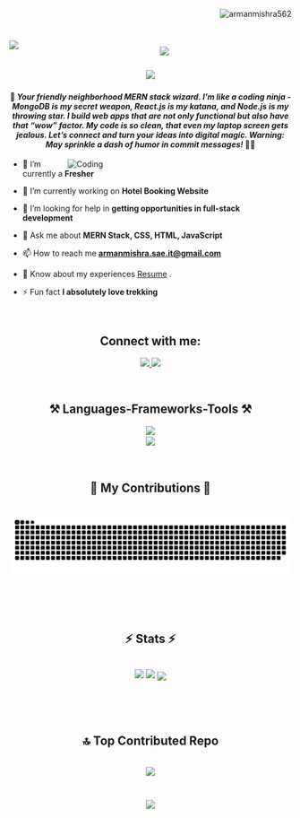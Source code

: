 <p align="right"> <img src="https://komarev.com/ghpvc/?username=armanmishra562&label=Profile%20views&color=0f89b6&style=flat" alt="armanmishra562" /> </p>

<h1 align="center">
    <img align="left" src="https://emojis.slackmojis.com/emojis/images/1577305505/7373/hand_wave.gif?1577305505" width="50" />
    <img src="https://readme-typing-svg.herokuapp.com/?font=Righteous&size=35&center=true&vCenter=true&width=500&height=70&duration=4000&lines=Hi+There!+👋;+I'm+Arman+Kumar+Mishra!;" />
</h1>


<p align="center"><img src="https://github.com/akm-engineer/akm-engineer/assets/118009781/b5c77ad8-b0ee-4d1d-8c8d-0e783fe90148"></p>

<h4 align="center">👋 <em>Your friendly neighborhood MERN stack wizard. I’m like a coding ninja - MongoDB is my secret weapon, React.js is my katana, and Node.js is my throwing star. I build web apps that are not only functional but also have that “wow” factor. My code is so clean, that even my laptop screen gets jealous. Let’s connect and turn your ideas into digital magic. Warning: May sprinkle a dash of humor in commit messages!</em> 🚀😄</h4>
<img align="right" alt="Coding" width="400" src="https://cdn.dribbble.com/users/1162077/screenshots/3848914/programmer.gif">

- 🔭 I’m currently a **Fresher**

- 🌱 I’m currently working on  **Hotel Booking Website**

- 🤝 I’m looking for help in **getting opportunities in full-stack development**

- 💬 Ask me about **MERN Stack, CSS, HTML, JavaScript**

- 📫 How to reach me **armanmishra.sae.it@gmail.com**
  
-  📄 Know about my experiences [Resume](https://drive.google.com/file/d/16V837rWlUijfS4AokKAfd1jYuhw8jH9P/view?usp=sharing) .

- ⚡ Fun fact **I absolutely love trekking**

<br/>
<h2 align="center">Connect with me:</h2>
<p align="center">
    <a href="mailto:armanmishra.sae.it@gmail.com">
    <img src="https://img.shields.io/badge/Gmail-333333?style=for-the-badge&logo=gmail&logoColor=red" />
  </a>
    <a href="https://linkedin.com/in/armanmishra562"  target="_blank">
    <img src="https://img.shields.io/badge/LinkedIn-0077B5?style=for-the-badge&logo=linkedin&logoColor=white" target="_blank" />
  </a>
</p>

<br/>
<h2 align="center">⚒️ Languages-Frameworks-Tools ⚒️</h2>
<p align="center"> 
    <img src="https://skillicons.dev/icons?i=react,bootstrap,mui,html,css,vscode,github,figma,tailwind,git" /><br>
    <img src="https://skillicons.dev/icons?i=nodejs,python,javascript,express,firebase,mongodb,mysql,redux" />
</p>

<br/>


<div align="center">
  <h2>🐍 My Contributions 🐍</h2>
  <br>
  <img alt="snake eating my contributions" src="https://raw.githubusercontent.com/akm-engineer/akm-engineer/output/github-contribution-grid-snake.svg" />
  
  <br/><br/><br/>
</div>


<h2 align="center">⚡ Stats ⚡</h2>
<br>

<div align=center>
    <img width=390  src="https://github-readme-streak-stats.herokuapp.com/?user=armanmishra562&theme=jolly&hide_border=false"> 
    <img width=390 src="https://github-readme-stats.vercel.app/api?username=armanmishra562&theme=jolly&hide_border=false&include_all_commits=true&count_private=true&rank_icon=github">
    <img width=325 align="center" src="https://github-readme-stats.vercel.app/api/top-langs/?username=armanmishra562&theme=jolly&hide_border=false&include_all_commits=true&count_private=true&layout=compact"> 
</div>

<br/><br/>
<br/>

<h2 align="center">🔝 Top Contributed Repo</h2>
<br>

<div align=center>
    <img src="https://github-contributor-stats.vercel.app/api?username=armanmishra562&limit=5&theme=radical&combine_all_yearly_contributions=true"/>
</div>

<br>


<h3 align="center">
    <a href="https://git.io./typing.svg">
        <img src="https://readme-typing-svg.herokuapp.com/?font=Righteous&size=25&center=true&vCenter=true&width=500&height=70&duration=4000&lines=Thanks+for+Visiting!+✌️;+Shoot+me+a+message+on+LinkedIn!;I'm+always+down+to+collab+😃" />
    </a>
</h3>




